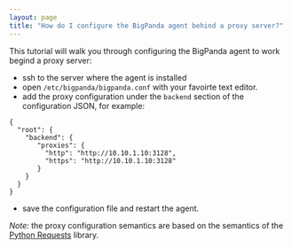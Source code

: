 ```yaml
---
layout: page
title: "How do I configure the BigPanda agent behind a proxy server?"
---
```


This tutorial will walk you through configuring the BigPanda agent to work begind a proxy server:

* ssh to the server where the agent is installed
* open `/etc/bigpanda/bigpanda.conf` with your favoirte text editor.
* add the proxy configuration under the `backend` section of the configuration JSON, for example:

```
{
  "root": {
    "backend": {
       "proxies": {
         "http": "http://10.10.1.10:3128",
         "https": "http://10.10.1.10:3128"
       }
    }
  }
}
```

* save the configuration file and restart the agent.

_Note:_ the proxy configuration semantics are based on the semantics of the [Python Requests](http://docs.python-requests.org/en/latest/user/advanced/#proxies) library. 

